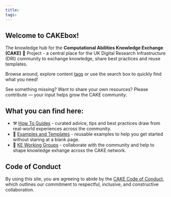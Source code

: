 ```yaml
---
title: 
tags: 
---
```


## Welcome to CAKEbox!
The knowledge hub for the **Computational Abilities Knowledge Exchange (CAKE)** :cake: Project - a central place for the UK Digital Research Infrastructure (DRI) community to exchange knowledge, share best practices and reuse templates. 

Browse around, explore content [tags](tags.md) or use the search box to quickly find what you need! 

See something missing? Want to share your own resources? Please contribute — your input helps grow the CAKE community. 

## What you can find here: 
  - :hammer_and_pick: [How To Guides](how-to/index.md) - curated advice, tips and best practices draw from real-world experiences across the community. 
  - :page_facing_up: [Examples and Templates](examples-and-templates/index.md) - reusable examples to help you get started without staring at a blank page. 
  - :handshake: [KE Working Groups](working-groups/index.md) - collaborate with the community and help to shape knowledge exhange across the CAKE network. 

## Code of Conduct 
By using this site, you are agreeing to abide by the [CAKE Code of Conduct](code-of-conduct.md), which outlines our commitment to respectful, inclusive, and constructive collaboration.





<!-- ## Commands
* `mkdocs new [dir-name]` - Create a new project.
* `mkdocs serve` - Start the live-reloading docs server.
* `mkdocs build` - Build the documentation site.
* `mkdocs -h` - Print help message and exit. 
For full documentation visit [mkdocs.org](https://www.mkdocs.org). -->

<!-- EDI working group 
- Terms of reference 
- Storing the minutes 
- List of requests for help/guidance from the community/members of the group 
Resources: 
- How to run recruitment inclusive and other considerations 
- How to onboard 
- How to run inclusive events and training 
- How to do training
- How to have an inclusive working environment 
- How to improve EDI more generally across the community 
How to set up a working group
How to write a code of conduct 
How to write a terms of reference 
How to be a good reviewer 
Terms of reference for reviewers 
How to mentoring programme 
How to have a successful placement or visit 
How to run an inclusive review process 
How to write a proposal for funding or for conferences  -->